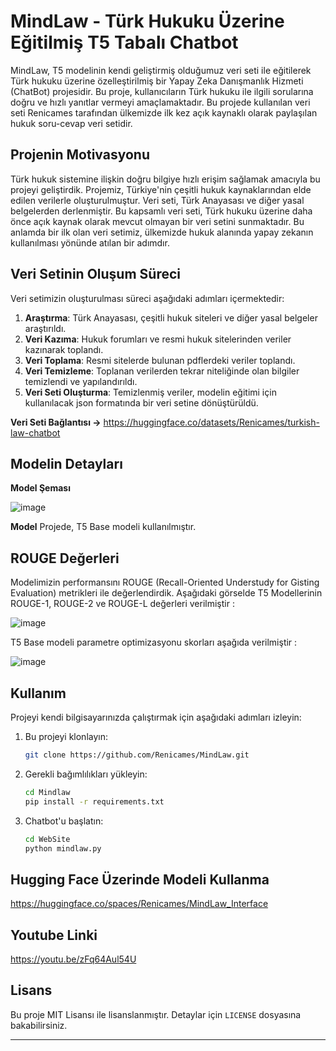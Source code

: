# MindLaw - Türk Hukuku Üzerine Eğitilmiş T5 Tabalı Chatbot

MindLaw, T5 modelinin kendi geliştirmiş olduğumuz veri seti ile eğitilerek Türk hukuku üzerine özelleştirilmiş bir  Yapay Zeka Danışmanlık Hizmeti (ChatBot) projesidir. Bu proje, kullanıcıların Türk hukuku ile ilgili sorularına doğru ve hızlı yanıtlar vermeyi amaçlamaktadır. Bu projede kullanılan veri seti Renicames tarafından ülkemizde ilk kez açık kaynaklı olarak paylaşılan hukuk soru-cevap veri setidir. 

## Projenin Motivasyonu

Türk hukuk sistemine ilişkin doğru bilgiye hızlı erişim sağlamak amacıyla bu projeyi geliştirdik. Projemiz, Türkiye'nin çeşitli hukuk kaynaklarından elde edilen verilerle oluşturulmuştur. Veri seti, Türk Anayasası ve diğer yasal belgelerden derlenmiştir. Bu kapsamlı veri seti, Türk hukuku üzerine daha önce açık kaynak olarak mevcut olmayan bir veri setini sunmaktadır. Bu anlamda bir ilk olan veri setimiz, ülkemizde hukuk alanında yapay zekanın kullanılması yönünde atılan bir adımdır.

## Veri Setinin Oluşum Süreci

Veri setimizin oluşturulması süreci aşağıdaki adımları içermektedir:

1. **Araştırma**: Türk Anayasası, çeşitli hukuk siteleri ve diğer yasal belgeler araştırıldı.
2. **Veri Kazıma**: Hukuk forumları ve resmi hukuk sitelerinden veriler kazınarak toplandı.
3. **Veri Toplama**: Resmi sitelerde bulunan pdflerdeki veriler toplandı.
4. **Veri Temizleme**: Toplanan verilerden tekrar niteliğinde olan bilgiler temizlendi ve yapılandırıldı.
5. **Veri Seti Oluşturma**: Temizlenmiş veriler, modelin eğitimi için kullanılacak json formatında bir veri setine dönüştürüldü.

**Veri Seti Bağlantısı ->** https://huggingface.co/datasets/Renicames/turkish-law-chatbot


## Modelin Detayları

**Model Şeması**

![image](https://github.com/user-attachments/assets/4d4f656a-ab96-4b8d-9c8d-84cdab56a7dc)




**Model**
Projede, T5 Base modeli kullanılmıştır.

## ROUGE Değerleri

Modelimizin performansını ROUGE (Recall-Oriented Understudy for Gisting Evaluation) metrikleri ile değerlendirdik. Aşağıdaki görselde T5 Modellerinin ROUGE-1, ROUGE-2 ve ROUGE-L değerleri verilmiştir :

![image](https://github.com/user-attachments/assets/ce2bcd85-f240-41e6-aed5-7cb833ebc1b0)

T5 Base modeli parametre optimizasyonu skorları aşağıda verilmiştir :

![image](https://github.com/user-attachments/assets/62656a8d-8626-458e-b1fd-396d258389c4)






## Kullanım

Projeyi kendi bilgisayarınızda çalıştırmak için aşağıdaki adımları izleyin:

1. Bu projeyi klonlayın:
   ```sh
   git clone https://github.com/Renicames/MindLaw.git
   ```

2. Gerekli bağımlılıkları yükleyin:
   ```sh
   cd Mindlaw
   pip install -r requirements.txt
   ```

3. Chatbot'u başlatın:
   ```sh
   cd WebSite
   python mindlaw.py
   ```
## Hugging Face Üzerinde Modeli Kullanma
 
https://huggingface.co/spaces/Renicames/MindLaw_Interface

## Youtube Linki

https://youtu.be/zFq64Aul54U


## Lisans

Bu proje MIT Lisansı ile lisanslanmıştır. Detaylar için `LICENSE` dosyasına bakabilirsiniz.

---


